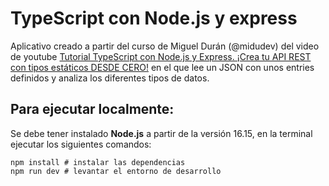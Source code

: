 # TypeScript con Node.js y express

Aplicativo creado a partir del curso de Miguel Durán (@midudev) del video de youtube [Tutorial TypeScript con Node.js y Express. ¡Crea tu API REST con tipos estáticos DESDE CERO!](https://youtu.be/ZpY5KdGQvwI) en el que lee un JSON con unos entries definidos y analiza los diferentes tipos de datos.

## Para ejecutar localmente:

Se debe tener instalado **Node.js** a partir de la versión 16.15, en la terminal ejecutar los siguientes comandos:

```
npm install # instalar las dependencias
npm run dev # levantar el entorno de desarrollo
```
